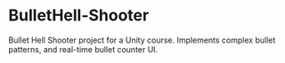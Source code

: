# BulletHell-Shooter
Bullet Hell Shooter project for a Unity course. Implements complex bullet patterns, and real-time bullet counter UI.
